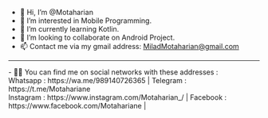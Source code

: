 - 👋 Hi, I’m @Motaharian
- 👀 I’m interested in Mobile Programming.
- 🌱 I’m currently learning Kotlin.
- 💞️ I’m looking to collaborate on Android Project.
- 📫 Contact me via my gmail address: MiladMotaharian@gmail.com 
<hr>
- 🧑‍💻 You can find me on social networks with these addresses : <br> Whatsapp : https://wa.me/989140726365 | Telegram : https://t.me/Motahariane
<br>  Instagram : https://www.instagram.com/Motaharian_/ | Facebook : https://www.facebook.com/Motahariane | 

<!---
Motaharian/Motaharian is a ✨ special ✨ repository because its `README.md` (this file) appears on your GitHub profile.
You can click the Preview link to take a look at your changes.
--->
